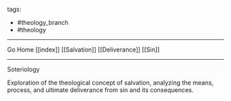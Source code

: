 tags:
- #theology_branch
- #theology
---

Go Home [[index]]
[[Salvation]]
[[Deliverance]]
[[Sin]]

---

Soteriology

Exploration of the theological concept of salvation, analyzing the means, process, and ultimate deliverance from sin and its consequences.